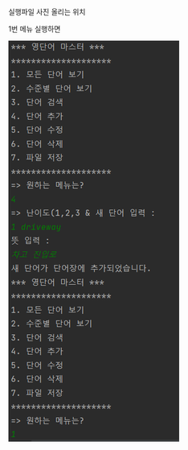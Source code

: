 
실행파일 사진 올리는 위치 

1번 메뉴 실행하면 

<img
src = "https://github.com/sanghyunlee77/2023_JAVACRUD_project1/blob/master/screenshot/%EC%8B%A4%ED%94%84%EC%98%88%EC%8B%9C1.png?raw=true">
